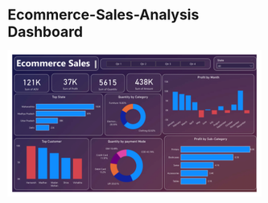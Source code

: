 # Ecommerce-Sales-Analysis Dashboard
![Analytics Dashboard](https://github.com/JoyBiswasgithub/Ecommerce-Sales-Analysis/blob/main/Dashboard.png)
